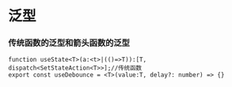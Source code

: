 # 泛型

### 传统函数的泛型和箭头函数的泛型

```tsx
function useState<T>(a:<t>|(()=>T)):[T, dispatch<SetStateAction<T>>];//传统函数
export const useDebounce = <T>(value:T, delay?: number) => {}
```

